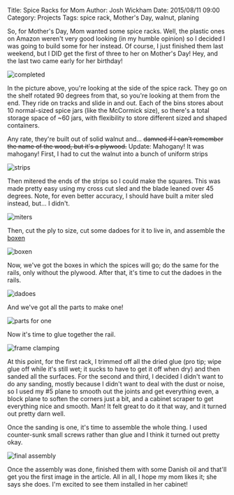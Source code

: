 Title: Spice Racks for Mom
Author: Josh Wickham
Date: 2015/08/11 09:00
Category: Projects
Tags: spice rack, Mother's Day, walnut, planing

So, for Mother's Day, Mom wanted some spice racks. Well, the plastic ones on Amazon weren't very good looking (in my
humble opinion) so I decided I was going to build some for her instead. Of course, I just finished them last weekend,
but I DID get the first of three to her on Mother's Day! Hey, and the last two came early for her birthday!

![completed][final]

In the picture above, you're looking at the side of the spice rack. They go on the shelf rotated 90 degrees from that,
so you're looking at them from the end. They ride on tracks and slide in and out. Each of the bins stores about 10 
normal-sized spice jars (like the McCormick size), so there's a total storage space of ~60 jars, with flexibility to
store different sized and shaped containers.

Any rate, they're built out of solid walnut and... <strike>damned if I can't remember the name of the wood, but it's a
plywood.</strike>
Update: Mahogany! It was mahogany!
First, I had to cut the walnut into a bunch of uniform strips

![strips][strips]

Then mitered the ends of the strips so I could make the squares. This was made pretty easy using my cross cut sled and
the blade leaned over 45 degrees. Note, for even better accuracy, I should have built a miter sled instead, but... I
didn't.

![miters][miters]

Then, cut the ply to size, cut some dadoes for it to live in, and assemble the [boxen][boxen_brian_regan]

![boxen][boxen]

Now, we've got the boxes in which the spices will go; do the same for the rails, only without the plywood. After that,
it's time to cut the dadoes in the rails.

![dadoes][dadoes]

And we've got all the parts to make one!

![parts for one][parts_for_one]

Now it's time to glue together the rail.

![frame clamping][frame_clamping]

At this point, for the first rack, I trimmed off all the dried glue (pro tip; wipe glue off while it's still wet; it sucks
to have to get it off when dry) and then sanded all the surfaces. For the second and third, I decided I didn't want to
do any sanding, mostly because I didn't want to deal with the dust or noise, so I used my #5 plane to smooth out the
joints and get everything even, a block plane to soften the corners just a bit, and a cabinet scraper to get everything
nice and smooth. Man! It felt great to do it that way, and it turned out pretty darn well.

Once the sanding is one, it's time to assemble the whole thing. I used counter-sunk small screws rather than glue and I
think it turned out pretty okay.

![final assembly][final_assembly_clamping]

Once the assembly was done, finished them with some Danish oil and that'll get you the first image in the article. All
in all, I hope my mom likes it; she says she does. I'm excited to see them installed in her cabinet!


[final]: {filename}/images/spice_rack_final.jpg
[strips]: {filename}/images/spice_rack_strips.jpg
[miters]: {filename}/images/spice_rack_miters.jpg
[boxen]: {filename}/images/spice_rack_boxen.jpg
[boxen_brian_regan]: https://youtu.be/xkrMsPiqG6M?t=115
[dadoes]: {filename}/images/spice_rack_dadoes.jpg
[parts_for_one]: {filename}/images/spice_rack_parts_for_one.jpg
[frame_clamping]: {filename}/images/spice_rack_frame_clamping.jpg
[final_assembly_clamping]:{filename}/images/spice_rack_final_assembly_clamping.jpg
